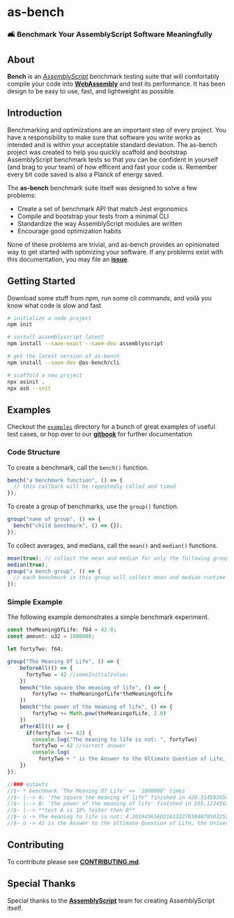 # as-bench
### 🛋️ Benchmark Your AssemblyScript Software Meaningfully

## About
**Bench** is an [*AssemblyScript*](https://github.com/AssemblyScript/assemblyscript) benchmark testing suite that will comfortably compile your code into [**WebAssembly**](http://webassembly.org) and test its performance. It has been design to be easy to use, fast, and lightweight as possible.

## Introduction
Benchmarking and optimizations are an important step of every project. You have a responsibility to make sure that software you write works as intended and is within your acceptable standard deviation. The as-bench project was created to help you quickly scaffold and bootstrap AssemblyScript benchmark tests so that you can be confident in yourself (and brag to your team) of how efficent and fast your code is. Remember every bit code saved is also a Planck of energy saved.

The **as-bench** benchmark suite itself was designed to solve a few problems:

- Create a set of benchmark API that match Jest ergonomics
- Compile and bootstrap your tests from a minimal CLI
- Standardize the way AssemblyScript modules are written
- Encourage good optimization habits

None of these problems are trivial, and as-bench provides an opinionated way to get started with optimizing your software.
If any problems exist with this documentation, you may file an [**issue**](https://github.com/jtenner/as-bench/issues/new).

## Getting Started
Download some stuff from npm, run some cli commands, and voilà you know what code is slow and fast

```sh
# initialize a node project
npm init

# install assemblyscript latest
npm install --save-exact --save-dev assemblyscript

# get the latest version of as-bench
npm install --save-dev @as-bench/cli

# scaffold a new project
npx asinit .
npx asb --init
```
## Examples
Checkout the [`examples`](./examples) directory for a bunch of great examples of useful test cases, or hop over to our [**gitbook**](https://github.com/jtenner/as-bench) for further documentation

### Code Structure
To create a benchmark, call the `bench()` function.

```ts
bench("a benchmark function", () => {
  // this callback will be repeatedly called and timed
});
```

To create a group of benchmarks, use the `group()` function.

```ts
group("name of group", () => {
  bench("child benchmark", () => {});
});
```

To collect averages, and medians, call the `mean()` and `median()` functions.

```ts
mean(true); // collect the mean and median for only the following group or benchmark
median(true);
group("a bench group", () => {
  // each benchmark in this group will collect mean and median runtime values
});
```
### Simple Example
The following example demonstrates a simple benchmark experiment.

```ts
const theMeaningOfLife: f64 = 42.0;
const amount: u32 = 1000000;

let fortyTwo: f64;

group("The Meaning Of Life", () => {
    beforeAll(() => {
      fortyTwo = 42 //someInitialValue;
    })
    bench("the square the meaning of life", () => {
        fortyTwo += theMeaningofLife*theMeaningofLife
    })
    bench("the power of the meaning of life", () => {
        fortyTwo += Math.pow(theMeaningofLife, 2.0)
    })
    afterAll(() => {
      if(fortyTwo !== 42) {
        console.log("The meaning to life is not: ", fortyTwo)
        fortyTwo = 42 //correct answer
        console.log(
          fortyTwo + " is the Answer to the Ultimate Question of Life, the Universe and Everything.")}
    })
});

//### outputs
//$~ * benchmark 'The Meaning Of Life' => '1000000' times
//$~ |--> A: 'the square the meaning of life" finished in 420.31459265ms @ 1234ops/ms
//$~ |--> B: 'the power of the meaning of life' finished in 555.123456789ms @ 1111ops/ms
//$~ |--> **test A is 18% faster then B**
//$~ o -> The meaning to life is not: 4.201945656021613227630487850325243748596838e42
//$~ o -> 42 is the Answer to the Ultimate Question of Life, the Universe and Everything.
```
## Contributing
To contribute please see [**CONTRIBUTING.md**](./CONTRIBUTING.md).

## Special Thanks
Special thanks to the [**AssemblyScript**](https://github.com/AssemblyScript/assemblyscript) team for creating AssemblyScript itself.
